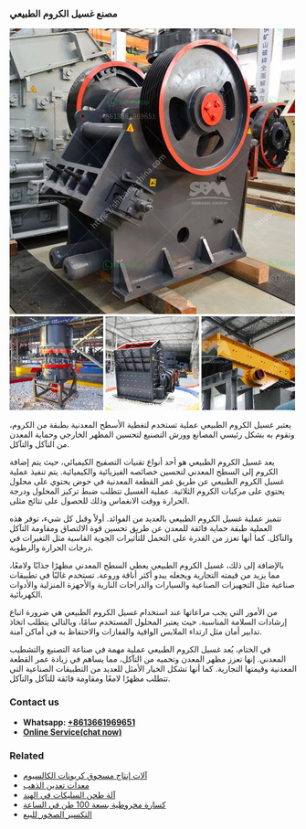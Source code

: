 <h3>مصنع غسيل الكروم الطبيعي</h3><img src='1701853631.jpg' alt=''><p>يعتبر غسيل الكروم الطبيعي عملية تستخدم لتغطية الأسطح المعدنية بطبقة من الكروم، وتقوم به بشكل رئيسي المصانع وورش التصنيع لتحسين المظهر الخارجي وحماية المعدن من التآكل والتآكل.</p><p>يعد غسيل الكروم الطبيعي هو أحد أنواع تقنيات التصفيح الكيميائي، حيث يتم إضافة الكروم إلى السطح المعدني لتحسين خصائصه الفيزيائية والكيميائية. يتم تنفيذ عملية غسيل الكروم الطبيعي عن طريق غمر القطعة المعدنية في حوض يحتوي على محلول يحتوي على مركبات الكروم الثلاثية. عملية الغسيل تتطلب ضبط تركيز المحلول ودرجة الحرارة ووقت الانغماس وذلك للحصول على نتائج مثلى.</p><p>تتميز عملية غسيل الكروم الطبيعي بالعديد من الفوائد. أولاً وقبل كل شيء، توفر هذه العملية طبقة حماية فائقة للمعدن عن طريق تحسين قوة الالتصاق ومقاومة التآكل والتآكل. كما أنها تعزز من القدرة على التحمل للتأثيرات الجوية القاسية مثل التغيرات في درجات الحرارة والرطوبة. </p><p>بالإضافة إلى ذلك، غسيل الكروم الطبيعي يعطي السطح المعدني مظهرًا جذابًا ولامعًا، مما يزيد من قيمته التجارية ويجعله يبدو أكثر أناقة وروعة. تستخدم غالبًا في تطبيقات صناعية مثل التجهيزات الصناعية والسيارات والدراجات النارية والأجهزة المنزلية والأدوات الكهربائية.</p><p>من الأمور التي يجب مراعاتها عند استخدام غسيل الكروم الطبيعي هي ضرورة اتباع إرشادات السلامة المناسبة. حيث يعتبر المحلول المستخدم سامًا، وبالتالي يتطلب اتخاذ تدابير أمان مثل ارتداء الملابس الواقية والقفازات والاحتفاظ به في أماكن آمنة.</p><p>في الختام، يُعد غسيل الكروم الطبيعي عملية مهمة في صناعة التصنيع والتشطيب المعدني. إنها تعزز مظهر المعدن وتحميه من التآكل، مما يساهم في زيادة عمر القطعة المعدنية وقيمتها التجارية. كما أنها تشكل الخيار الأمثل للعديد من التطبيقات الصناعية التي تتطلب مظهرًا لامعًا ومقاومة فائقة للتآكل والتآكل.</p><h3>Contact us</h3><ul><li><strong>Whatsapp:&nbsp;<a href="https://wa.me/8613661969651">+8613661969651</a></strong></li><li><a href="https://swt.shibang-china.com/?git&amp;zhl&amp;مصنع غسيل الكروم الطبيعي"><strong>Online Service(chat now)</strong></a></li></ul><h3>Related</h3><ul><li><a href='آلات إنتاج مسحوق كربونات الكالسيوم.md'>آلات إنتاج مسحوق كربونات الكالسيوم</a></li><li><a href='معدات تعدين الذهب.md'>معدات تعدين الذهب</a></li><li><a href='آلة طحن السليكات في الهند.md'>آلة طحن السليكات في الهند</a></li><li><a href='كسارة مخروطية بسعة 100 طن في الساعة.md'>كسارة مخروطية بسعة 100 طن في الساعة</a></li><li><a href='التكسير الصخور للبيع.md'>التكسير الصخور للبيع</a></li></ul>